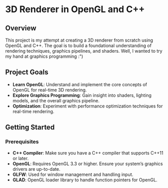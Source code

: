 # 3D Renderer in OpenGL and C++

## Overview
This project is my attempt at creating a 3D renderer from scratch using OpenGL and C++. 
The goal is to build a foundational understanding of rendering techniques, graphics pipelines, and shaders. Well, I wanted to try my hand at graphics programming :")


## Project Goals
- **Learn OpenGL**: Understand and implement the core concepts of OpenGL for real-time 3D rendering.
- **Explore Graphics Programming**: Gain insight into shaders, lighting models, and the overall graphics pipeline.
- **Optimization**: Experiment with performance optimization techniques for real-time rendering.

## Getting Started

### Prerequisites
- **C++ Compiler**: Make sure you have a C++ compiler that supports C++11 or later.
- **OpenGL**: Requires OpenGL 3.3 or higher. Ensure your system’s graphics drivers are up-to-date.
- **GLFW**: Used for window management and handling input.
- **GLAD**: OpenGL loader library to handle function pointers for OpenGL.
